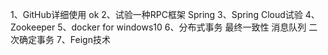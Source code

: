 1、GitHub详细使用 ok
2、试验一种RPC框架 Spring
3、Spring Cloud试验
4、Zookeeper
5、docker for windows10
6、分布式事务 最终一致性 消息队列 二次确定事务
7、Feign技术